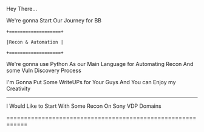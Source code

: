 Hey There...

We're gonna Start Our Journey for BB  


	+===================+
  
	|Recon & Automation |
  
	+===================+	


We're gonna use Python As our Main Language for Automating Recon And some Vuln Discovery Process

I'm Gonna Put Some WriteUPs for Your Guys And You can Enjoy my Creativity

-----------------------------------------------------------

I Would Like to  Start With Some Recon On Sony VDP Domains


============================================================
